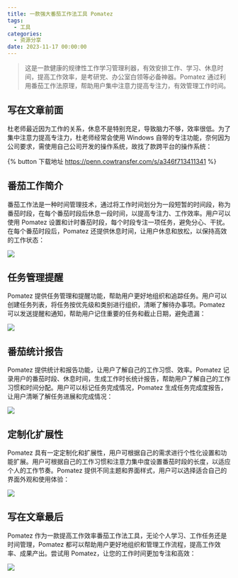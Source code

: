```yaml
---
title: 一款强大番茄工作法工具 Pomatez
tags:
  - 工具
categories:
  - 资源分享
date: 2023-11-17 00:00:00
---
```


> 这是一款健康的规律性工作学习管理利器，有效安排工作、学习、休息时间，提高工作效率，是考研党、办公室白领等必备神器。Pomatez 通过利用番茄工作法原理，帮助用户集中注意力提高专注力，有效管理工作时间。

<!-- more -->

## 写在文章前面

杜老师最近因为工作的关系，休息不是特别充足，导致脑力不够，效率很低。为了集中注意力提高专注力，杜老师经常会使用 Windows 自带的专注功能，奈何因为公司要求，需使用自己公司开发的操作系统，故找了款跨平台的操作系统：

{% button 下载地址 https://penn.cowtransfer.com/s/a346f713411341 %}

## 番茄工作简介

番茄工作法是一种时间管理技术，通过将工作时间划分为一段短暂的时间段，称为番茄时段，在每个番茄时段后休息一段时间，以提高专注力、工作效率。用户可以使用 Pomatez 设置和计时番茄时段，每个时段专注一项任务，避免分心、干扰。在每个番茄时段后，Pomatez 还提供休息时间，让用户休息和放松，以保持高效的工作状态：

![](https://cdn.dusays.com/2023/11/647-1.jpg)

## 任务管理提醒

Pomatez 提供任务管理和提醒功能，帮助用户更好地组织和追踪任务。用户可以创建任务列表，将任务按优先级和类别进行组织，清晰了解待办事项。Pomatez 可以发送提醒和通知，帮助用户记住重要的任务和截止日期，避免遗漏：

![](https://cdn.dusays.com/2023/11/647-2.jpg)

## 番茄统计报告

Pomatez 提供统计和报告功能，让用户了解自己的工作习惯、效率。Pomatez 记录用户的番茄时段、休息时间，生成工作时长统计报告，帮助用户了解自己的工作习惯和时间分配。用户可以标记任务完成情况，Pomatez 生成任务完成度报告，让用户清晰了解任务进展和完成情况：

![](https://cdn.dusays.com/2023/11/647-3.jpg)

## 定制化扩展性

Pomatez 具有一定定制化和扩展性，用户可根据自己的需求进行个性化设置和功能扩展。用户可根据自己的工作习惯和注意力集中度设置番茄时段的长度，以适应个人的工作节奏。Pomatez 提供不同主题和界面样式，用户可以选择适合自己的界面外观和使用体验：

![](https://cdn.dusays.com/2023/11/647-4.jpg)

## 写在文章最后

Pomatez 作为一款提高工作效率番茄工作法工具，无论个人学习、工作任务还是时间管理，Pomatez 都可以帮助用户更好地组织和管理工作流程，提高工作效率、成果产出。尝试用 Pomatez，让您的工作时间更加专注和高效：

![](https://cdn.dusays.com/2023/11/647-5.jpg)